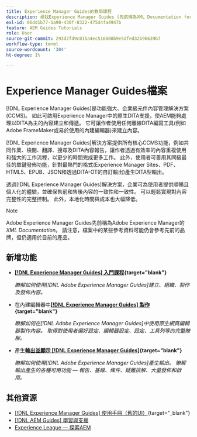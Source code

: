 ```yaml
---
title: Experience Manager Guides的教學課程
description: 尋找Experience Manager Guides (先前稱為XML Documentation for Adobe Experience Manager)的教學課程影片。 瞭解Experience Manager中的原生DITA支援和結構化撰寫。
exl-id: 06dd1b77-1a98-430f-8322-475d4fa4947b
feature: AEM Guides Tutorials
role: User
source-git-commit: 293d2fd9c015a4ec516080b9e5dfed32b96639b7
workflow-type: tm+mt
source-wordcount: '304'
ht-degree: 1%

---
```


# Experience Manager Guides檔案

[!DNL Experience Manager Guides]是功能強大、企業級元件內容管理解決方案(CCMS)。 如此可啟用Experience Manager中的原生DITA支援，使AEM能夠處理以DITA為主的內容建立和傳遞。 它可讓作者使用任何離線DITA編寫工具(例如Adobe FrameMaker或易於使用的內建編輯器)來建立內容。

[!DNL Experience Manager Guides]解決方案提供所有核心CCMS功能，例如共同作業、檢閱、翻譯、搜尋及DITA內容報告，讓作者透過有效率的內容重複使用和強大的工作流程，以更少的時間完成更多工作。 此外，使用者可善用其同級最佳的單鍵發佈功能，針對最熱門的格式(Experience Manager Sites、PDF、HTML5、EPUB、JSON和透過DITA-OT的自訂輸出)產生DITA型輸出。

透過[!DNL Experience Manager Guides]解決方案，企業可為使用者提供順暢且個人化的體驗，並確保售前和售後內容的一致性和一致性。 可以輕鬆實現對內容完整性的完整控制。 此外，本地化時間與成本也大幅降低。

>[!NOTE]
> 
> Adobe Experience Manager Guides先前稱為Adobe Experience Manager的&#x200B;_XML Documentation_。 請注意，檔案中的某些參考資料可能仍會參考先前的品牌，但仍適用於目前的產品。

## 新增功能

* **[[!DNL Experience Manager Guides] 入門課程](https://experienceleague.adobe.com/docs/experience-manager-guides-learn/videos/getting-started/overview.html?lang=zh-Hant){target="blank"}**

  _瞭解如何使用[!DNL Adobe Experience Manager Guides]建立、組織、製作及發佈內容。_

* 在內建編輯器中&#x200B;**[[!DNL Experience Manager Guides] 製作](https://experienceleague.adobe.com/docs/experience-manager-guides-learn/videos/advanced-user-guide/overview.html?lang=zh-Hant){target="blank"}**

  _瞭解如何在[!DNL Adobe Experience Manager Guides]中使用原生網頁編輯器製作內容。 取得對使用者偏好設定、編輯器設定、設定、工具列等的完整瞭解。_

* 產生&#x200B;**[輸出並顯示 [!DNL Experience Manager Guides]](https://experienceleague.adobe.com/docs/experience-manager-guides-learn/videos/output-generation/overview.html?lang=zh-Hant){target="blank"}**

  _瞭解如何使用[!DNL Adobe Experience Manager Guides]產生輸出。 瞭解輸出產生的各種可用功能 — 報告、基線、條件、疑難排解、大量發佈和啟用。_


## 其他資源

* [[!DNL Experience Manager Guides] 使用手冊（舊的UI）](https://experienceleague.adobe.com/zh-hant/docs/experience-manager-guides/using-old-ui/overview){target="_blank"}
* [[!DNL AEM Guides] 學習與支援](https://helpx.adobe.com/tw/support/xml-documentation-for-experience-manager.html)
* [Experience League — 探索AEM](https://business.adobe.com/tw/products/experience-manager/adobe-experience-manager.html)

